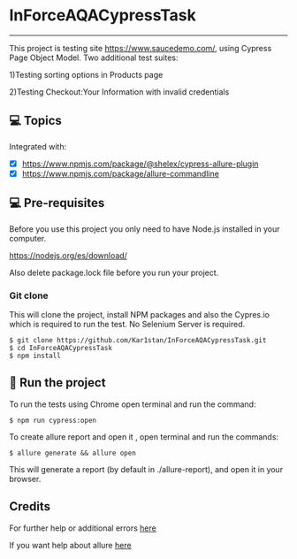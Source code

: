 # InForceAQACypressTask

***
This project is testing site https://www.saucedemo.com/, using Cypress Page Object Model.
Two additional test suites:

1)Testing sorting options in Products page

2)Testing Checkout:Your Information with invalid credentials


## 💻 Topics

Integrated with:

- [x] https://www.npmjs.com/package/@shelex/cypress-allure-plugin
- [x] https://www.npmjs.com/package/allure-commandline

## 💻 Pre-requisites

Before you use this project you only need to have Node.js installed in your computer.

https://nodejs.org/es/download/

Also delete package.lock file before you run your project.

### Git clone
This will clone the project, install NPM packages and also the Cypres.io which is required to run the test. No Selenium Server is required.
```
$ git clone https://github.com/Kar1stan/InForceAQACypressTask.git
$ cd InForceAQACypressTask
$ npm install
```

## 🚀 Run the project
To run the tests using Chrome open terminal and run the command:
```
$ npm run cypress:open
```
To create allure report and open it , open terminal and run the commands:
```
$ allure generate && allure open
```
This will generate a report (by default in ./allure-report), and open it in your browser.

## Credits
For further help or additional errors [here](https://docs.cypress.io/guides/getting-started/installing-cypress#What-you-ll-learn)

If you want help about allure [here](https://docs.qameta.io/allure/)
